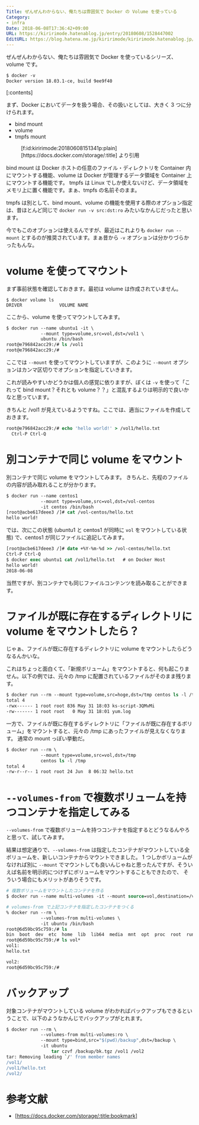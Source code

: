 ```yaml
---
Title: ぜんぜんわからない、俺たちは雰囲気で Docker の Volume を使っている
Category:
- infra
Date: 2018-06-08T17:36:42+09:00
URL: https://kiririmode.hatenablog.jp/entry/20180608/1528447002
EditURL: https://blog.hatena.ne.jp/kiririmode/kiririmode.hatenablog.jp/atom/entry/17391345971652198942
---
```


ぜんぜんわからない、俺たちは雰囲気で Docker を使っているシリーズ、volume です。

```tcsh
$ docker -v
Docker version 18.03.1-ce, build 9ee9f40
```

[:contents]

まず、Docker においてデータを扱う場合、その扱いとしては、大きく 3 つに分けられます。

- bind mount
- volume
- tmpfs mount

<figure class="figure-image figure-image-fotolife" title="[https://docs.docker.com/storage/:title] より引用">[f:id:kiririmode:20180608151341p:plain]<figcaption>[https://docs.docker.com/storage/:title] より引用</figcaption></figure>

bind mount は Docker ホストの任意のファイル・ディレクトリを Container 内にマウントする機能、volume は Docker が管理するデータ領域を Container 上にマウントする機能です。
tmpfs は Linux でしか使えないけど、データ領域をメモリ上に置く機能です。まぁ、tmpfs の名前そのまま。


tmpfs は別として、bind mount、volume の機能を使用する際のオプション指定は、昔ほとんど同じで `docker run -v src:dst:ro` みたいなかんじだったと思います。

今でもこのオプションは使えるんですが、最近はこれよりも `docker run --mount` とするのが推奨されています。まぁ昔から `-v` オプションは分かりづらかったもんな。


# volume を使ってマウント

まず事前状態を確認しておきます。最初は volume は作成されていません。

```
$ docker volume ls
DRIVER              VOLUME NAME
```

ここから、volume を使ってマウントしてみます。

```tcsh
$ docker run --name ubuntu1 -it \
             --mount type=volume,src=vol,dst=/vol1 \
             ubuntu /bin/bash
root@e796842acc29:/# ls /vol1
root@e796842acc29:/#
```

ここでは `--mount` を使ってマウントしていますが、このように `--mount` オプションはカンマ区切りでオプションを指定していきます。

これが読みやすいかどうかは個人の感覚に依りますが、ぼくは `-v` を使って「これって bind mount？それとも volume？？」と混乱するよりは明示的で良いかなと思っています。

きちんと /vol1 が見えているようですね。ここでは、適当にファイルを作成しておきます。

```tcsh
root@e796842acc29:/# echo 'hello world!' > /vol1/hello.txt
  Ctrl-P Ctrl-Q
```

# 別コンテナで同じ volume をマウント

別コンテナで同じ volume をマウントしてみます。
きちんと、先程のファイルの内容が読み取れることが分かります。

```tcsh
$ docker run --name centos1 
             --mount type=volume,src=vol,dst=/vol-centos 
             -it centos /bin/bash
[root@acbe617deee3 /]# cat /vol-centos/hello.txt
hello world!
```

では、次にこの状態 (ubuntu1 と centos1 が同時に `vol` をマウントしている状態) で、centos1 が同じファイルに追記してみます。

```tcsh
[root@acbe617deee3 /]# date +%Y-%m-%d >> /vol-centos/hello.txt
Ctrl-P Ctrl-Q
$ docker exec ubuntu1 cat /vol1/hello.txt   # on Docker Host 
hello world!
2018-06-08
```

当然ですが、別コンテナでも同じファイルコンテンツを読み取ることができます。

# ファイルが既に存在するディレクトリに volume をマウントしたら？

じゃぁ、ファイルが既に存在するディレクトリに volume をマウントしたらどうなるんかいな。

これはちょっと面白くて、「新規ボリューム」をマウントすると、何も起こりません。以下の例では、元々の /tmp に配置されているファイルがそのまま残ります。

```tcsh
$ docker run --rm --mount type=volume,src=hoge,dst=/tmp centos ls -l /tmp
total 4
-rwx------ 1 root root 836 May 31 18:03 ks-script-3QMvMi
-rw------- 1 root root   0 May 31 18:01 yum.log
```

一方で、ファイルが既に存在するディレクトリに「ファイルが既に存在するボリューム」をマウントすると、元々の /tmp にあったファイルが見えなくなります。
通常の mount っぽい挙動だ。

```tcsh
$ docker run --rm \
             --mount type=volume,src=vol,dst=/tmp 
             centos ls -l /tmp
total 4
-rw-r--r-- 1 root root 24 Jun  8 06:32 hello.txt
```

# `--volumes-from` で複数ボリュームを持つコンテナを指定してみる

`--volumes-from` で複数ボリュームを持つコンテナを指定するとどうなるんやろと思って、試してみます。

結果は想定通りで、`--volumes-from` は指定したコンテナがマウントしている全ボリュームを、新しいコンテナからマウントできました。
1 つしかボリュームがなければ別に `--mount` でマウントしても良いんじゃねと思ったんですが、そういえば名前を明示的につけずにボリュームをマウントすることもできたので、
そういう場合にもメリットがありそうです。

```tcsh
# 複数ボリュームをマウントしたコンテナを作る
$ docker run --name multi-volumes -it --mount source=vol,destination=/vol1 --mount source=vol2,destination=/vol2 ubuntu

# volumes-from で上記コンテナを指定したコンテナをつくる
% docker run --rm \
             --volumes-from multi-volumes \
             -it ubuntu /bin/bash
root@6d59bc95c759:/# ls
bin  boot  dev  etc  home  lib  lib64  media  mnt  opt  proc  root  run  sbin  srv  sys  tmp  usr  var  vol1  vol2
root@6d59bc95c759:/# ls vol*
vol1:
hello.txt

vol2:
root@6d59bc95c759:/#
```

# バックアップ

対象コンテナがマウントしている volume がわかればバックアップもできるということで、以下のようなかんじでバックアップがとれます。

```tcsh
$ docker run --rm \
             --volumes-from multi-volumes:ro \
             --mount type=bind,src="$(pwd)/backup",dst=/backup \
             -it ubuntu 
                 tar czvf /backup/bk.tgz /vol1 /vol2
tar: Removing leading `/' from member names
/vol1/
/vol1/hello.txt
/vol2/
```

# 参考文献

- [https://docs.docker.com/storage/:title:bookmark]
